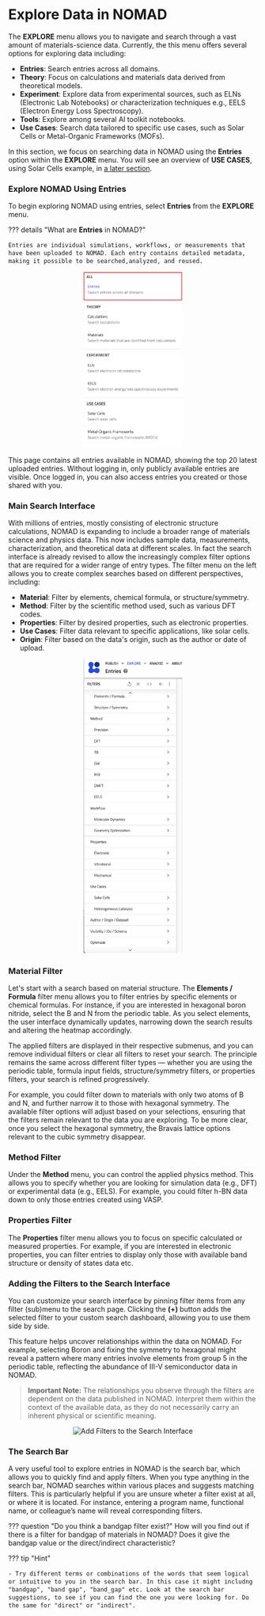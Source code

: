 # Explore Data in NOMAD

The **EXPLORE** menu allows you to navigate and search through a vast amount of materials-science data. Currently, the this menu offers several options for exploring data including:

- **Entries**: Search entries across all domains.
- **Theory**: Focus on calculations and materials data derived from theoretical models.
- **Experiment**: Explore data from experimental sources, such as ELNs (Electronic Lab Notebooks) or characterization techniques e.g., EELS (Electron Energy Loss Spectroscopy).
-  **Tools**: Explore among several AI toolkit notebooks.
- **Use Cases**: Search data tailored to specific use cases, such as Solar Cells or Metal-Organic Frameworks (MOFs).

In this section, we focus on searching data in NOMAD using the **Entries** option within the **EXPLORE** menu. You will see an overview of **USE CASES**, using Solar Cells example, in [a later section](M2_x_explore_use_cases.md).

### Explore NOMAD Using Entries

To begin exploring NOMAD using entries, select **Entries** from the **EXPLORE** menu.

??? details "What are **Entries** in NOMAD?"

    Entries are individual simulations, workflows, or measurements that have been uploaded to NOMAD. Each entry contains detailed metadata, making it possible to be searched,analyzed, and reused.

<div style="text-align: center;">
    <img src="images/explore_menu2.png" alt="Explore Menu" width="200">
</div>

This page contains all entries available in NOMAD, showing the top 20 latest uploaded entries. Without logging in, only publicly available entries are visible. Once logged in, you can also access entries you created or those shared with you.


### Main Search Interface

With millions of entries, mostly consisting of electronic structure calculations, NOMAD is expanding to include a broader range of materials science and physics data. This now includes sample data, measurements, characterization, and theoretical data at different scales. In fact the search interface is already revised to allow the increasingly complex filter options that are required for a wider range of entry types. The filter menu on the left allows you to create complex searches based on different perspectives, including:

- **Material**: Filter by elements, chemical formula, or structure/symmetry.
- **Method**: Filter by the scientific method used, such as various DFT codes.
- **Properties**: Filter by desired properties, such as electronic properties.
- **Use Cases**: Filter data relevant to specific applications, like solar cells.
- **Origin**: Filter based on the data's origin, such as the author or date of upload.


<div style="text-align: center;">
    <img src="images/filters_sidebar.png" alt="Entries Search Interface" width="200">
</div>

### Material Filter

Let's start with a search based on material structure. The **Elements / Formula** filter menu allows you to filter entries by specific elements or chemical formulas. For instance, if you are interested in hexagonal boron nitride, select the B and N from the periodic table. As you select elements, the user interface dynamically updates, narrowing down the search results and altering the heatmap accordingly.

The applied filters are displayed in their respective submenus, and you can remove individual filters or clear all filters to reset your search. The principle remains the same across different filter types — whether you are using the periodic table, formula input fields, structure/symmetry filters, or properties filters, your search is refined progressively.

For example, you could filter down to materials with only two atoms of B and N, and further narrow it to those with hexagonal symmetry. The available filter options will adjust based on your selections, ensuring that the filters remain relevant to the data you are exploring. To be more clear, once you select the hexagonal symmetry, the Bravais lattice options relevant to the cubic symmetry disappear.

### Method Filter

Under the **Method** menu, you can control the applied physics method. This allows you to specify whether you are looking for simulation data (e.g., DFT) or experimental data (e.g., EELS). For example, you could filter h-BN data down to only those entries created using VASP.

### Properties Filter

The **Properties** filter menu allows you to focus on specific calculated or measured properties. For example, if you are interested in electronic properties, you can filter entries to display only those with available band structure or density of states data etc.


### Adding the Filters to the Search Interface

You can customize your search interface by pinning filter items from any filter (sub)menu to the search page. Clicking the **(+)** button adds the selected filter to your custom search dashboard, allowing you to use them side by side.

This feature helps uncover relationships within the data on NOMAD. For example, selecting Boron and fixing the symmetry to hexagonal might reveal a pattern where many entries involve elements from group 5 in the periodic table, reflecting the abundance of III-V semiconductor data in NOMAD.

> **Important Note:** The relationships you observe through the filters are dependent on the data published in NOMAD. Interpret them within the context of the available data, as they do not necessarily carry an inherent physical or scientific meaning.

<div style="text-align: center;">
    <img src="images/add_filters_to_search_interface.gif" alt="Add Filters to the Search Interface" width="800">
</div>


### The Search Bar

A very useful tool to explore entries in NOMAD is the search bar, which allows you to quickly find and apply filters. When you type anything in the search bar, NOMAD searches within various places and suggests matching filters. This is particularly helpful if you are unsure wheter a filter exist at all, or where it is located. For instance, entering a program name, functional name, or colleague’s name will reveal corresponding filters.

??? question "Do you think a bandgap filter exist?"
    How will you find out if there is a filter for bandgap of materials in NOMAD? Does it give the bandgap value or the direct/indirect characteristic?

??? tip "Hint"

    - Try different terms or combinations of the words that seem logical or intuitive to you in the search bar. In this case it might includng "bandgap", "band gap", "band_gap" etc. Look at the search bar suggestions, to see if you can find the one you were looking for. Do the same for "direct" or "indirect".

